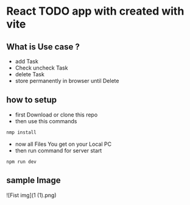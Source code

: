 # React TODO app with created with vite

## What is Use case ?
- add Task
- Check uncheck Task
- delete Task
- store permanently in browser until Delete

## how to setup
- first Download  or clone this repo
- then use this commands
```bash
nmp install
```
- now all Files You get on your Local PC
- then run command for server start
```
npm run dev
```
## sample Image
![Fist img](1 (1).png)
